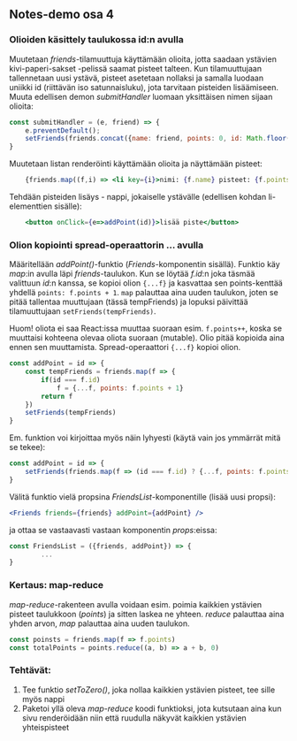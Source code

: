 ## Notes-demo osa 4

### Olioiden käsittely taulukossa id:n avulla

Muutetaan *friends*-tilamuuttuja käyttämään olioita, jotta saadaan ystävien kivi-paperi-sakset -pelissä saamat pisteet talteen. Kun tilamuuttujaan tallennetaan uusi ystävä, pisteet asetetaan nollaksi ja samalla luodaan uniikki id (riittävän iso satunnaisluku), jota tarvitaan pisteiden lisäämiseen. Muuta edellisen demon *submitHandler* luomaan yksittäisen nimen sijaan olioita:

```jsx
const submitHandler = (e, friend) => {
    e.preventDefault();
    setFriends(friends.concat({name: friend, points: 0, id: Math.floor(Math.random()*1000000)}));
}
```

Muutetaan listan renderöinti käyttämään olioita ja näyttämään pisteet:

```jsx
    {friends.map((f,i) => <li key={i}>nimi: {f.name} pisteet: {f.points}</li>)}
```

Tehdään pisteiden lisäys - nappi, jokaiselle ystävälle (edellisen kohdan li-elementtien sisälle):

```jsx
    <button onClick={e=>addPoint(id)}>lisää piste</button>
```

### Olion kopiointi spread-operaattorin ... avulla

Määritellään *addPoint()*-funktio (*Friends*-komponentin sisällä). Funktio käy *map*:in avulla läpi *friends*-taulukon. Kun se löytää *f.id*:n joka täsmää valittuun *id*:n kanssa, se kopioi olion `{...f}` ja kasvattaa sen points-kenttää yhdellä `points: f.points + 1`. `map` palauttaa aina uuden taulukon, joten se pitää tallentaa muuttujaan (tässä tempFriends) ja lopuksi päivittää tilamuuttujaan `setFriends(tempFriends)`.

Huom! oliota ei saa React:issa muuttaa suoraan esim. `f.points++`, koska se muuttaisi kohteena olevaa oliota suoraan (mutable). Olio pitää kopioida aina ennen sen muuttamista. Spread-operaattori `{...f}` kopioi olion.

```jsx
const addPoint = id => {
    const tempFriends = friends.map(f => {
        if(id === f.id)
            f = {...f, points: f.points + 1}
        return f
    })
    setFriends(tempFriends)
}
```

Em. funktion voi kirjoittaa myös näin lyhyesti (käytä vain jos ymmärrät mitä se tekee):

```jsx
const addPoint = id => {
    setFriends(friends.map(f => (id === f.id) ? {...f, points: f.points + 1} : f}))
}
```

Välitä funktio vielä propsina *FriendsList*-komponentille (lisää uusi propsi):

```jsx
<Friends friends={friends} addPoint={addPoint} />
```

ja ottaa se vastaavasti vastaan komponentin *props*:eissa:

```jsx
const FriendsList = ({friends, addPoint}) => {
        ...
}
```

### Kertaus: map-reduce

*map-reduce*-rakenteen avulla voidaan esim. poimia kaikkien ystävien pisteet taulukkoon (*points*) ja sitten laskea ne yhteen. *reduce* palauttaa aina yhden arvon, *map* palauttaa aina uuden taulukon.

```jsx
const poinsts = friends.map(f => f.points)
const totalPoints = points.reduce((a, b) => a + b, 0)
```

### Tehtävät:

1. Tee funktio *setToZero()*, joka nollaa kaikkien ystävien pisteet, tee sille myös nappi
2. Paketoi yllä oleva *map-reduce* koodi funktioksi, jota kutsutaan aina kun sivu renderöidään niin että ruudulla näkyvät kaikkien ystävien yhteispisteet
